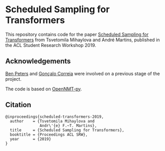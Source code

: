 # Scheduled Sampling for Transformers

This repository contains code for the paper [Scheduled Sampling for Transformers](https://arxiv.org/abs/1906.07651) from Tsvetomila Mihaylova and André Martins, published in the ACL Student Research Workshop 2019.


## Acknowledgements

[Ben Peters](http://github.com/bpopeters) and 
[Gonçalo Correia](http://github.com/goncalomcorreia) were involved on a previous stage of the project.

The code is based on [OpenNMT-py](https://github.com/OpenNMT/OpenNMT-py/). 


## Citation

```
@inproceedings{scheduled-transformers-2019,
  author    = {Tsvetomila Mihaylova and
               Andr\'{e} F.~T. Martins},
  title     = {Scheduled Sampling for Transformers},
  booktitle = {Proceedings ACL SRW},
  year      = {2019}
}
```
